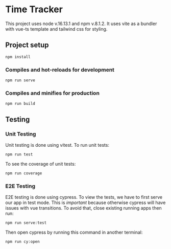 # Time Tracker

This project uses node v.16.13.1 and npm v.8.1.2. It uses vite as a bundler with vue-ts template and tailwind css for styling. 
## Project setup

```
npm install
```

### Compiles and hot-reloads for development

```
npm run serve
```
### Compiles and minifies for production

```
npm run build
```

## Testing

### Unit Testing
Unit testing is done using vitest. To run unit tests:
```
npm run test
```
To see the coverage of unit tests:
```
npm run coverage
```
### E2E Testing
E2E testing is done using cypress. To view the tests, we have to first serve our app in test mode. This is *important* because otherwise cypress will have issues with vue transitions. To avoid that, close existing running apps then run:
```
npm run serve:test
```
Then open cypress by running this command in another terminal:
```
npm run cy:open
```